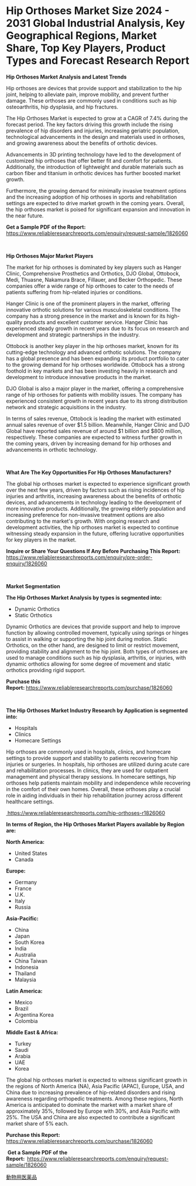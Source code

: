 <p><h1>Hip Orthoses Market Size 2024 - 2031 Global Industrial Analysis, Key Geographical Regions, Market Share, Top Key Players, Product Types and Forecast Research Report</h1></p><p><strong>Hip Orthoses Market Analysis and Latest Trends</strong></p>
<p><p>Hip orthoses are devices that provide support and stabilization to the hip joint, helping to alleviate pain, improve mobility, and prevent further damage. These orthoses are commonly used in conditions such as hip osteoarthritis, hip dysplasia, and hip fractures.</p><p>The Hip Orthoses Market is expected to grow at a CAGR of 7.4% during the forecast period. The key factors driving this growth include the rising prevalence of hip disorders and injuries, increasing geriatric population, technological advancements in the design and materials used in orthoses, and growing awareness about the benefits of orthotic devices.</p><p>Advancements in 3D printing technology have led to the development of customized hip orthoses that offer better fit and comfort for patients. Additionally, the introduction of lightweight and durable materials such as carbon fiber and titanium in orthotic devices has further boosted market growth.</p><p>Furthermore, the growing demand for minimally invasive treatment options and the increasing adoption of hip orthoses in sports and rehabilitation settings are expected to drive market growth in the coming years. Overall, the hip orthoses market is poised for significant expansion and innovation in the near future.</p></p>
<p><strong>Get a Sample PDF of the Report:&nbsp;</strong> <a href="https://www.reliableresearchreports.com/enquiry/request-sample/1826060">https://www.reliableresearchreports.com/enquiry/request-sample/1826060</a></p>
<p>&nbsp;</p>
<p><strong>Hip Orthoses Major Market Players</strong></p>
<p><p>The market for hip orthoses is dominated by key players such as Hanger Clinic, Comprehensive Prosthetics and Orthotics, DJO Global, Ottobock, Medi, Thuasne, Nakamura Brace, Fillauer, and Becker Orthopedic. These companies offer a wide range of hip orthoses to cater to the needs of patients suffering from hip-related injuries or conditions.</p><p>Hanger Clinic is one of the prominent players in the market, offering innovative orthotic solutions for various musculoskeletal conditions. The company has a strong presence in the market and is known for its high-quality products and excellent customer service. Hanger Clinic has experienced steady growth in recent years due to its focus on research and development and strategic partnerships in the industry.</p><p>Ottobock is another key player in the hip orthoses market, known for its cutting-edge technology and advanced orthotic solutions. The company has a global presence and has been expanding its product portfolio to cater to the growing demand for hip orthoses worldwide. Ottobock has a strong foothold in key markets and has been investing heavily in research and development to introduce innovative products in the market.</p><p>DJO Global is also a major player in the market, offering a comprehensive range of hip orthoses for patients with mobility issues. The company has experienced consistent growth in recent years due to its strong distribution network and strategic acquisitions in the industry.</p><p>In terms of sales revenue, Ottobock is leading the market with estimated annual sales revenue of over $1.5 billion. Meanwhile, Hanger Clinic and DJO Global have reported sales revenue of around $1 billion and $800 million, respectively. These companies are expected to witness further growth in the coming years, driven by increasing demand for hip orthoses and advancements in orthotic technology.</p></p>
<p>&nbsp;</p>
<p><strong>What Are The Key Opportunities For Hip Orthoses Manufacturers?</strong></p>
<p><p>The global hip orthoses market is expected to experience significant growth over the next few years, driven by factors such as rising incidences of hip injuries and arthritis, increasing awareness about the benefits of orthotic devices, and advancements in technology leading to the development of more innovative products. Additionally, the growing elderly population and increasing preference for non-invasive treatment options are also contributing to the market's growth. With ongoing research and development activities, the hip orthoses market is expected to continue witnessing steady expansion in the future, offering lucrative opportunities for key players in the market.</p></p>
<p><strong>Inquire or Share Your Questions If Any Before Purchasing This Report:</strong> <a href="https://www.reliableresearchreports.com/enquiry/pre-order-enquiry/1826060">https://www.reliableresearchreports.com/enquiry/pre-order-enquiry/1826060</a></p>
<p>&nbsp;</p>
<p><strong>Market Segmentation</strong></p>
<p><strong>The Hip Orthoses Market Analysis by types is segmented into:</strong></p>
<p><ul><li>Dynamic Orthotics</li><li>Static Orthotics</li></ul></p>
<p><p>Dynamic Orthotics are devices that provide support and help to improve function by allowing controlled movement, typically using springs or hinges to assist in walking or supporting the hip joint during motion. Static Orthotics, on the other hand, are designed to limit or restrict movement, providing stability and alignment to the hip joint. Both types of orthoses are used to manage conditions such as hip dysplasia, arthritis, or injuries, with dynamic orthotics allowing for some degree of movement and static orthotics providing rigid support.</p></p>
<p><strong>Purchase this Report:&nbsp;</strong><a href="https://www.reliableresearchreports.com/purchase/1826060">https://www.reliableresearchreports.com/purchase/1826060</a></p>
<p>&nbsp;</p>
<p><strong>The Hip Orthoses Market Industry Research by Application is segmented into:</strong></p>
<p><ul><li>Hospitals</li><li>Clinics</li><li>Homecare Settings</li></ul></p>
<p><p>Hip orthoses are commonly used in hospitals, clinics, and homecare settings to provide support and stability to patients recovering from hip injuries or surgeries. In hospitals, hip orthoses are utilized during acute care and rehabilitation processes. In clinics, they are used for outpatient management and physical therapy sessions. In homecare settings, hip orthoses help patients maintain mobility and independence while recovering in the comfort of their own homes. Overall, these orthoses play a crucial role in aiding individuals in their hip rehabilitation journey across different healthcare settings.</p></p>
<p><a href="https://www.reliableresearchreports.com/hip-orthoses-r1826060">&nbsp;https://www.reliableresearchreports.com/hip-orthoses-r1826060</a></p>
<p><strong>In terms of Region, the Hip Orthoses Market Players available by Region are:</strong></p>
<p>
    <p> <strong> North America: </strong>
        <ul>
            <li>United States</li>
            <li>Canada</li>
        </ul>
        </p> 
    <p> <strong> Europe: </strong>
        <ul>
            <li>Germany</li>
            <li>France</li>
            <li>U.K.</li>
            <li>Italy</li>
            <li>Russia</li>
        </ul>
        </p> 
    <p> <strong> Asia-Pacific: </strong>
        <ul>
            <li>China</li>
            <li>Japan</li>
            <li>South Korea</li>
            <li>India</li>
            <li>Australia</li>
            <li>China Taiwan</li>
            <li>Indonesia</li>
            <li>Thailand</li>
            <li>Malaysia</li>
        </ul>
        </p> 
    <p> <strong> Latin America: </strong>
        <ul>
            <li>Mexico</li>
            <li>Brazil</li>
            <li>Argentina Korea</li>
            <li>Colombia</li>
        </ul>
        </p> 
    <p> <strong> Middle East & Africa: </strong>
        <ul>
            <li>Turkey</li>
            <li>Saudi</li>
            <li>Arabia</li>
            <li>UAE</li>
            <li>Korea</li>
        </ul>
    </p>
    </p>
<p><p>The global hip orthoses market is expected to witness significant growth in the regions of North America (NA), Asia Pacific (APAC), Europe, USA, and China due to increasing prevalence of hip-related disorders and rising awareness regarding orthopedic treatments. Among these regions, North America is anticipated to dominate the market with a market share of approximately 35%, followed by Europe with 30%, and Asia Pacific with 25%. The USA and China are also expected to contribute a significant market share of 5% each.</p></p>
<p><strong>Purchase this Report: </strong><a href="https://www.reliableresearchreports.com/purchase/1826060">https://www.reliableresearchreports.com/purchase/1826060</a></p>
<p>&nbsp;<strong>Get a Sample PDF of the Report:&nbsp;&nbsp;</strong><a href="https://www.reliableresearchreports.com/enquiry/request-sample/1826060">https://www.reliableresearchreports.com/enquiry/request-sample/1826060</a></p>
<p><strong></strong></p>
<p><p><a href="https://github.com/RaeJenkins1952/Market-Research-Report-List-1/blob/main/803067149438.md">動物用医薬品</a></p></p>